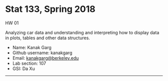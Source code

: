 # Stat 133, Spring 2018

HW 01 

Analyzing car data and understanding and interpreting how to display data in plots, tables and other data structures.

- Name: Kanak Garg
- Github username: kanakgarg
- Email: kanakgarg@berkeley.edu
- Lab section: 107
- GSI: Da Xu

-----

